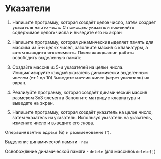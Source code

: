 # Указатели

1. Напишите программу, которая создаёт целое число, затем создаёт указатель на это число
   С помощью указателя поменяйте содержимое целого числа и выведите его на экран

2. Напишите программу, которая динамически выделяет память для массива из
   5-и целых чисел, заполните массив с клавиатуры, а затем выведите его элементы
   После завершения работы освободить выделенную память

3. Создайте массив из 5-и указателей на целые числа. Инициализируйте
   каждый указатель динамически выделенным числом (от 1 до 10)
   Выведите массив чисел (через указатели) на экран.

4. Реализуйте программу, которая создаёт динамический массив размером 3x3 элемента
   Заполните матрицу с клавиатуры и выведите на экран.

5. Напишите программу, которая создаёт указатель на целое число, затем
   указатель на указатель. Используя указатель на указатель, измените число и выведите
   его снова.

Операция взятие адреса (&) и разыменование (*).

Выделение динамической памяти - `new`

Освобождение динамической памяти - `delete` (для массивов `delete[]`)
